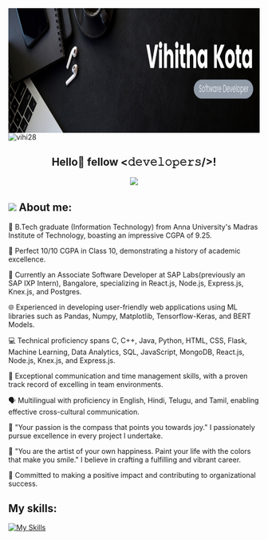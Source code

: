 <img align="center" height=250 src="https://github.com/Vihi28/Vihi28/blob/main/Banner.png"/>

<img src="https://komarev.com/ghpvc/?username=vihi28&label=Profile%20views&color=0047AB&style=plastic?" alt="vihi28" height=25px, width=120px/>
<div align="center">
<h2> Hello👋 fellow <𝚍𝚎𝚟𝚎𝚕𝚘𝚙𝚎𝚛𝚜/>! </h2>
</div>

<p align="center">
  <a href="https://github.com/DenverCoder1/readme-typing-svg"><img src="https://readme-typing-svg.herokuapp.com?font=Architects+Daughter&color=%23C8BE25&size=25&center=true&vCenter=true&width=600&height=100&lines=Hey!+It's+Vihitha!;B.Tech+in+IT+@+Anna+Unniversity;Developer+Associate+@+SAP+Labs,+Bangalore"></a>
</p>

<h2>
<a href="https://badges.pufler.dev"> <img src="https://badges.pufler.dev/contributors/vihi28/vihi28?size=35&padding=5&perRow=10&bots=true"></a> About me:
</h2>

🚀 B.Tech graduate (Information Technology) from Anna University's Madras Institute of Technology, boasting an impressive CGPA of 9.25.

🌟 Perfect 10/10 CGPA in Class 10, demonstrating a history of academic excellence.

💼 Currently an Associate Software Developer at SAP Labs(previously an SAP IXP Intern), Bangalore, specializing in React.js, Node.js, Express.js, Knex.js, and Postgres.

🌐 Experienced in developing user-friendly web applications using ML libraries such as Pandas, Numpy, Matplotlib, Tensorflow-Keras, and BERT Models.

💻 Technical proficiency spans C, C++, Java, Python, HTML, CSS, Flask, Machine Learning, Data Analytics, SQL, JavaScript, MongoDB, React.js, Node.js, Knex.js, and Express.js.

🤝 Exceptional communication and time management skills, with a proven track record of excelling in team environments.

🗣️ Multilingual with proficiency in English, Hindi, Telugu, and Tamil, enabling effective cross-cultural communication.

🌈 "Your passion is the compass that points you towards joy." I passionately pursue excellence in every project I undertake.

🎨 "You are the artist of your own happiness. Paint your life with the colors that make you smile." I believe in crafting a fulfilling and vibrant career.

💪 Committed to making a positive impact and contributing to organizational success.

<h2>
My skills:
</h2>

[![My Skills](https://skills.thijs.gg/icons?i=cpp,c,git,css,html,java,js,mysql,nodejs,postgres,py,react)](https://skills.thijs.gg)
